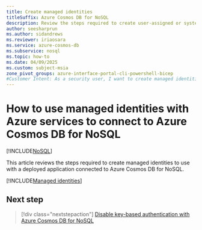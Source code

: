 ```yaml
---
title: Create managed identities
titleSuffix: Azure Cosmos DB for NoSQL
description: Review the steps required to create user-assigned or system-assigned managed identities for use with Azure hosting services that connect to Azure Cosmos DB for NoSQL.
author: seesharprun
ms.author: sidandrews
ms.reviewer: iriaosara
ms.service: azure-cosmos-db
ms.subservice: nosql
ms.topic: how-to
ms.date: 04/09/2025
ms.custom: subject-msia
zone_pivot_groups: azure-interface-portal-cli-powershell-bicep
#Customer Intent: As a security user, I want to create managed identities for use with Azure hosting services, so that my developer team can write portable authentication code for their client.
---
```


# How to use managed identities with Azure services to connect to Azure Cosmos DB for NoSQL

[!INCLUDE[NoSQL](../../includes/appliesto-nosql.md)]

This article reviews the steps required to create managed identities to use with a deployed application connected to Azure Cosmos DB for NoSQL.

[!INCLUDE[Managed identities](../../includes/managed-identities.md)]

## Next step

> [!div class="nextstepaction"]
> [Disable key-based authentication with Azure Cosmos DB for NoSQL](how-to-disable-key-based-authentication.md)
